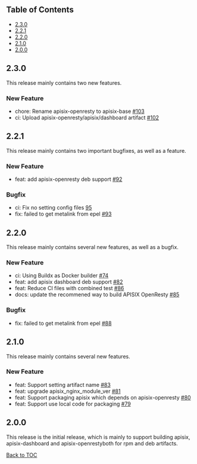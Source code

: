 <!--
#
# Licensed to the Apache Software Foundation (ASF) under one or more
# contributor license agreements.  See the NOTICE file distributed with
# this work for additional information regarding copyright ownership.
# The ASF licenses this file to You under the Apache License, Version 2.0
# (the "License"); you may not use this file except in compliance with
# the License.  You may obtain a copy of the License at
#
#     http://www.apache.org/licenses/LICENSE-2.0
#
# Unless required by applicable law or agreed to in writing, software
# distributed under the License is distributed on an "AS IS" BASIS,
# WITHOUT WARRANTIES OR CONDITIONS OF ANY KIND, either express or implied.
# See the License for the specific language governing permissions and
# limitations under the License.
#
-->


## Table of Contents

- [2.3.0](#230)
- [2.2.1](#221)
- [2.2.0](#220)
- [2.1.0](#210)
- [2.0.0](#200)

## 2.3.0

This release mainly contains two new features.

### New Feature
- chore: Rename apisix-openresty to apisix-base [#103](https://github.com/api7/apisix-build-tools/pull/103)
- ci: Upload apisix-openresty/apisix/dashboard artifact [#102](https://github.com/api7/apisix-build-tools/pull/102)

## 2.2.1

 This release mainly contains two important bugfixes, as well as a feature.

 ### New Feature
 - feat: add apisix-openresty deb support [#92](https://github.com/api7/apisix-build-tools/pull/92)

 ### Bugfix
 - ci: Fix no setting config files [95](https://github.com/api7/apisix-build-tools/pull/95)
 - fix: failed to get metalink from epel [#93](https://github.com/api7/apisix-build-tools/pull/93)

## 2.2.0

This release mainly contains several new features, as well as a bugfix.

### New Feature
- ci: Using Buildx as Docker builder [#74](https://github.com/api7/apisix-build-tools/pull/74)
- feat: add apisix dashboard deb support [#82](https://github.com/api7/apisix-build-tools/pull/82)
- feat: Reduce CI files with combined test [#86](https://github.com/api7/apisix-build-tools/pull/86)
- docs: update the recommened way to build APISIX OpenResty [#85](https://github.com/api7/apisix-build-tools/pull/85)

### Bugfix
- fix: failed to get metalink from epel [#88](https://github.com/api7/apisix-build-tools/pull/88)

## 2.1.0

This release mainly contains several new features.

### New Feature
- feat: Support setting artifact name [#83](https://github.com/api7/apisix-build-tools/pull/83)
- feat: upgrade apisix_nginx_module_ver [#81](https://github.com/api7/apisix-build-tools/pull/81)
- feat: Support packaging apisix which depends on apisix-openresty [#80](https://github.com/api7/apisix-build-tools/pull/80)
- feat: Support use local code for packaging [#79](https://github.com/api7/apisix-build-tools/pull/79)


## 2.0.0

This release is the initial release, which is mainly to support building apisix,
apisix-dashboard and apisix-openrestyboth for rpm and deb artifacts.


[Back to TOC](#table-of-contents)
